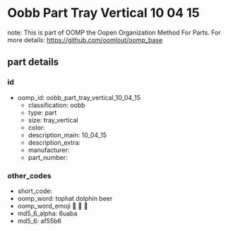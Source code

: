 # Oobb Part Tray Vertical 10 04 15  

note: This is part of OOMP the Oopen Organization Method For Parts. For more details: https://github.com/oomlout/oomp_base

##  part details





### id
* oomp_id: oobb_part_tray_vertical_10_04_15
  * classification: oobb
  * type: part
  * size: tray_vertical
  * color: 
  * description_main: 10_04_15
  * description_extra: 
  * manufacturer: 
  * part_number: 

### other_codes
* short_code: 
* oomp_word: tophat dolphin beer
* oomp_word_emoji :tophat: :dolphin: :beer:
* md5_6_alpha: 6uaba
* md5_6: af55b6